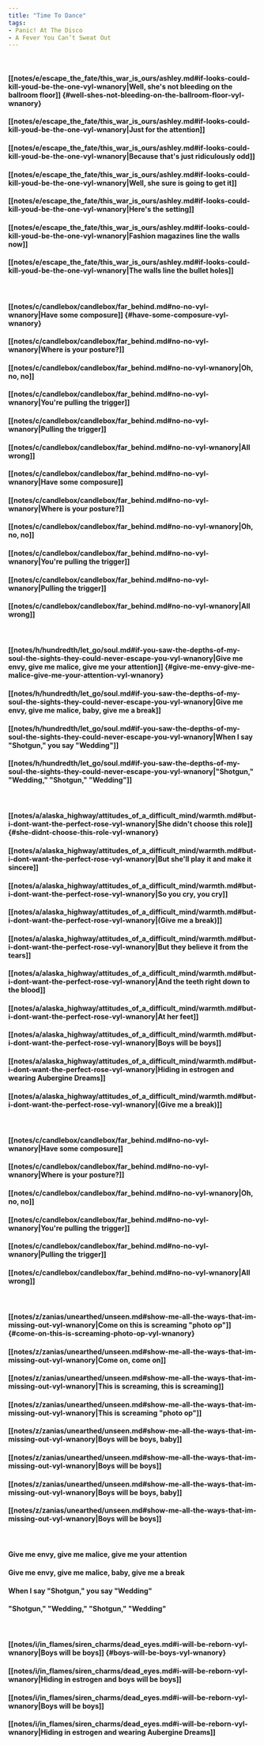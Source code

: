 ```yaml
---
title: "Time To Dance"
tags:
- Panic! At The Disco
- A Fever You Can’t Sweat Out
---
```

&nbsp;
#### [[notes/e/escape_the_fate/this_war_is_ours/ashley.md#if-looks-could-kill-youd-be-the-one-vyl-wnanory|Well, she's not bleeding on the ballroom floor]] {#well-shes-not-bleeding-on-the-ballroom-floor-vyl-wnanory}
#### [[notes/e/escape_the_fate/this_war_is_ours/ashley.md#if-looks-could-kill-youd-be-the-one-vyl-wnanory|Just for the attention]]
#### [[notes/e/escape_the_fate/this_war_is_ours/ashley.md#if-looks-could-kill-youd-be-the-one-vyl-wnanory|Because that's just ridiculously odd]]
#### [[notes/e/escape_the_fate/this_war_is_ours/ashley.md#if-looks-could-kill-youd-be-the-one-vyl-wnanory|Well, she sure is going to get it]]
#### [[notes/e/escape_the_fate/this_war_is_ours/ashley.md#if-looks-could-kill-youd-be-the-one-vyl-wnanory|Here's the setting]]
#### [[notes/e/escape_the_fate/this_war_is_ours/ashley.md#if-looks-could-kill-youd-be-the-one-vyl-wnanory|Fashion magazines line the walls now]]
#### [[notes/e/escape_the_fate/this_war_is_ours/ashley.md#if-looks-could-kill-youd-be-the-one-vyl-wnanory|The walls line the bullet holes]]
&nbsp;
#### [[notes/c/candlebox/candlebox/far_behind.md#no-no-vyl-wnanory|Have some composure]] {#have-some-composure-vyl-wnanory}
#### [[notes/c/candlebox/candlebox/far_behind.md#no-no-vyl-wnanory|Where is your posture?]]
#### [[notes/c/candlebox/candlebox/far_behind.md#no-no-vyl-wnanory|Oh, no, no]]
#### [[notes/c/candlebox/candlebox/far_behind.md#no-no-vyl-wnanory|You're pulling the trigger]]
#### [[notes/c/candlebox/candlebox/far_behind.md#no-no-vyl-wnanory|Pulling the trigger]]
#### [[notes/c/candlebox/candlebox/far_behind.md#no-no-vyl-wnanory|All wrong]]
#### [[notes/c/candlebox/candlebox/far_behind.md#no-no-vyl-wnanory|Have some composure]]
#### [[notes/c/candlebox/candlebox/far_behind.md#no-no-vyl-wnanory|Where is your posture?]]
#### [[notes/c/candlebox/candlebox/far_behind.md#no-no-vyl-wnanory|Oh, no, no]]
#### [[notes/c/candlebox/candlebox/far_behind.md#no-no-vyl-wnanory|You're pulling the trigger]]
#### [[notes/c/candlebox/candlebox/far_behind.md#no-no-vyl-wnanory|Pulling the trigger]]
#### [[notes/c/candlebox/candlebox/far_behind.md#no-no-vyl-wnanory|All wrong]]
&nbsp;
#### [[notes/h/hundredth/let_go/soul.md#if-you-saw-the-depths-of-my-soul-the-sights-they-could-never-escape-you-vyl-wnanory|Give me envy, give me malice, give me your attention]] {#give-me-envy-give-me-malice-give-me-your-attention-vyl-wnanory}
#### [[notes/h/hundredth/let_go/soul.md#if-you-saw-the-depths-of-my-soul-the-sights-they-could-never-escape-you-vyl-wnanory|Give me envy, give me malice, baby, give me a break]]
#### [[notes/h/hundredth/let_go/soul.md#if-you-saw-the-depths-of-my-soul-the-sights-they-could-never-escape-you-vyl-wnanory|When I say "Shotgun," you say "Wedding"]]
#### [[notes/h/hundredth/let_go/soul.md#if-you-saw-the-depths-of-my-soul-the-sights-they-could-never-escape-you-vyl-wnanory|"Shotgun," "Wedding," "Shotgun," "Wedding"]]
&nbsp;
#### [[notes/a/alaska_highway/attitudes_of_a_difficult_mind/warmth.md#but-i-dont-want-the-perfect-rose-vyl-wnanory|She didn't choose this role]] {#she-didnt-choose-this-role-vyl-wnanory}
#### [[notes/a/alaska_highway/attitudes_of_a_difficult_mind/warmth.md#but-i-dont-want-the-perfect-rose-vyl-wnanory|But she'll play it and make it sincere]]
#### [[notes/a/alaska_highway/attitudes_of_a_difficult_mind/warmth.md#but-i-dont-want-the-perfect-rose-vyl-wnanory|So you cry, you cry]]
#### [[notes/a/alaska_highway/attitudes_of_a_difficult_mind/warmth.md#but-i-dont-want-the-perfect-rose-vyl-wnanory|(Give me a break)]]
#### [[notes/a/alaska_highway/attitudes_of_a_difficult_mind/warmth.md#but-i-dont-want-the-perfect-rose-vyl-wnanory|But they believe it from the tears]]
#### [[notes/a/alaska_highway/attitudes_of_a_difficult_mind/warmth.md#but-i-dont-want-the-perfect-rose-vyl-wnanory|And the teeth right down to the blood]]
#### [[notes/a/alaska_highway/attitudes_of_a_difficult_mind/warmth.md#but-i-dont-want-the-perfect-rose-vyl-wnanory|At her feet]]
#### [[notes/a/alaska_highway/attitudes_of_a_difficult_mind/warmth.md#but-i-dont-want-the-perfect-rose-vyl-wnanory|Boys will be boys]]
#### [[notes/a/alaska_highway/attitudes_of_a_difficult_mind/warmth.md#but-i-dont-want-the-perfect-rose-vyl-wnanory|Hiding in estrogen and wearing Aubergine Dreams]]
#### [[notes/a/alaska_highway/attitudes_of_a_difficult_mind/warmth.md#but-i-dont-want-the-perfect-rose-vyl-wnanory|(Give me a break)]]
&nbsp;
#### [[notes/c/candlebox/candlebox/far_behind.md#no-no-vyl-wnanory|Have some composure]]
#### [[notes/c/candlebox/candlebox/far_behind.md#no-no-vyl-wnanory|Where is your posture?]]
#### [[notes/c/candlebox/candlebox/far_behind.md#no-no-vyl-wnanory|Oh, no, no]]
#### [[notes/c/candlebox/candlebox/far_behind.md#no-no-vyl-wnanory|You're pulling the trigger]]
#### [[notes/c/candlebox/candlebox/far_behind.md#no-no-vyl-wnanory|Pulling the trigger]]
#### [[notes/c/candlebox/candlebox/far_behind.md#no-no-vyl-wnanory|All wrong]]
&nbsp;
#### [[notes/z/zanias/unearthed/unseen.md#show-me-all-the-ways-that-im-missing-out-vyl-wnanory|Come on this is screaming "photo op"]] {#come-on-this-is-screaming-photo-op-vyl-wnanory}
#### [[notes/z/zanias/unearthed/unseen.md#show-me-all-the-ways-that-im-missing-out-vyl-wnanory|Come on, come on]]
#### [[notes/z/zanias/unearthed/unseen.md#show-me-all-the-ways-that-im-missing-out-vyl-wnanory|This is screaming, this is screaming]]
#### [[notes/z/zanias/unearthed/unseen.md#show-me-all-the-ways-that-im-missing-out-vyl-wnanory|This is screaming "photo op"]]
#### [[notes/z/zanias/unearthed/unseen.md#show-me-all-the-ways-that-im-missing-out-vyl-wnanory|Boys will be boys, baby]]
#### [[notes/z/zanias/unearthed/unseen.md#show-me-all-the-ways-that-im-missing-out-vyl-wnanory|Boys will be boys]]
#### [[notes/z/zanias/unearthed/unseen.md#show-me-all-the-ways-that-im-missing-out-vyl-wnanory|Boys will be boys, baby]]
#### [[notes/z/zanias/unearthed/unseen.md#show-me-all-the-ways-that-im-missing-out-vyl-wnanory|Boys will be boys]]
&nbsp;
#### Give me envy, give me malice, give me your attention
#### Give me envy, give me malice, baby, give me a break
#### When I say "Shotgun," you say "Wedding"
#### "Shotgun," "Wedding," "Shotgun," "Wedding"
&nbsp;
#### [[notes/i/in_flames/siren_charms/dead_eyes.md#i-will-be-reborn-vyl-wnanory|Boys will be boys]] {#boys-will-be-boys-vyl-wnanory}
#### [[notes/i/in_flames/siren_charms/dead_eyes.md#i-will-be-reborn-vyl-wnanory|Hiding in estrogen and boys will be boys]]
#### [[notes/i/in_flames/siren_charms/dead_eyes.md#i-will-be-reborn-vyl-wnanory|Boys will be boys]]
#### [[notes/i/in_flames/siren_charms/dead_eyes.md#i-will-be-reborn-vyl-wnanory|Hiding in estrogen and wearing Aubergine Dreams]]
